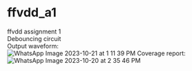 # ffvdd_a1
ffvdd assignment 1\
Debouncing circuit\
Output waveform:\
![WhatsApp Image 2023-10-21 at 1 11 39 PM](https://github.com/venkatraghavv/ffvdd_a1/assets/121925910/adf81150-9d6b-427a-abdc-7f37802dcda4)
Coverage report:\
![WhatsApp Image 2023-10-20 at 2 35 46 PM](https://github.com/venkatraghavv/ffvdd_a1/assets/121925910/8b8b868d-f419-4371-8317-d61722a8f2ba)
